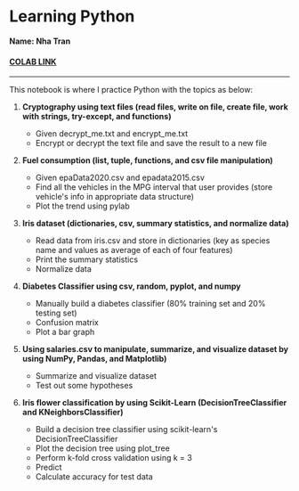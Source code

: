 #   Learning Python
**Name: Nha Tran**
#### [COLAB LINK](https://colab.research.google.com/drive/1KTGLjAQWYoAOimNr81ltlVziykdJJ7Tx?usp=sharing)
---

This notebook is where I practice Python with the topics as below:

1. **Cryptography using text files (read files, write on file, create file, work with strings, try-except, and functions)**
    - Given decrypt_me.txt and encrypt_me.txt
    - Encrypt or decrypt the text file and save the result to a new file

2. **Fuel consumption (list, tuple, functions, and csv file manipulation)**
    - Given epaData2020.csv and epadata2015.csv
    - Find all the vehicles in the MPG interval that user provides (store vehicle's info in appropriate data structure)
    - Plot the trend using pylab

3. **Iris dataset (dictionaries, csv, summary statistics, and normalize data)**
    - Read data from iris.csv and store in dictionaries (key as species name and values as average of each of four features)
    - Print the summary statistics
    - Normalize data

4. **Diabetes Classifier using csv, random, pyplot, and numpy**
    - Manually build a diabetes classifier (80% training set and 20% testing set)
    - Confusion matrix
    - Plot a bar graph

5. **Using salaries.csv to manipulate, summarize, and visualize dataset by using NumPy, Pandas, and Matplotlib)**
    - Summarize and visualize dataset
    - Test out some hypotheses

6. **Iris flower classification by using Scikit-Learn (DecisionTreeClassifier and KNeighborsClassifier)**
    - Build a decision tree classifier using scikit-learn's DecisionTreeClassifier
    - Plot the decision tree using plot_tree
    - Perform k-fold cross validation using k = 3
    - Predict
    - Calculate accuracy for test data
